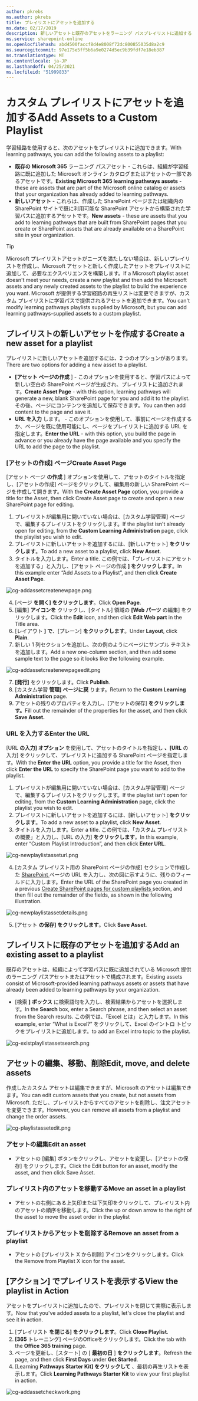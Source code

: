 ```yaml
---
author: pkrebs
ms.author: pkrebs
title: プレイリストにアセットを追加する
ms.date: 02/17/2019
description: 新しいアセットと既存のアセットをラーニング パスプレイリストに追加する
ms.service: sharepoint-online
ms.openlocfilehash: abd4500faccf8d4e8008f72dc800855035d8a2c9
ms.sourcegitcommit: 97e175e5ff5b6a9e0274d5ec9b39fdf7e18eb387
ms.translationtype: MT
ms.contentlocale: ja-JP
ms.lasthandoff: 04/25/2021
ms.locfileid: "51999833"
---
```

# <a name="add-assets-to-a-custom-playlist"></a><span data-ttu-id="83ebb-103">カスタム プレイリストにアセットを追加する</span><span class="sxs-lookup"><span data-stu-id="83ebb-103">Add Assets to a Custom Playlist</span></span>

<span data-ttu-id="83ebb-104">学習経路を使用すると、次のアセットをプレイリストに追加できます。</span><span class="sxs-lookup"><span data-stu-id="83ebb-104">With learning pathways, you can add the following assets to a playlist:</span></span>

- <span data-ttu-id="83ebb-105">**既存の Microsoft 365** ラーニング パスアセット - これらは、組織が学習経路に既に追加した Microsoft オンライン カタログまたはアセットの一部であるアセットです。</span><span class="sxs-lookup"><span data-stu-id="83ebb-105">**Existing Microsoft 365 learning pathways assets** - these are assets that are part of the Microsoft online catalog or assets that your organization has already added to learning pathways.</span></span>
- <span data-ttu-id="83ebb-106">**新しいアセット** - これらは、作成した SharePoint ページまたは組織内の SharePoint サイトで既に利用可能な SharePoint アセットから構築された学習パスに追加するアセットです。</span><span class="sxs-lookup"><span data-stu-id="83ebb-106">**New assets** - these are assets that you add to learning pathways that are built from SharePoint pages that you create or SharePoint assets that are already available on a SharePoint site in your organization.</span></span> 

> [!TIP]
> <span data-ttu-id="83ebb-107">Microsoft プレイリストアセットがニーズを満たしない場合は、新しいプレイリストを作成し、Microsoft アセットと新しく作成したアセットをプレイリストに追加して、必要なエクスペリエンスを構築します。</span><span class="sxs-lookup"><span data-stu-id="83ebb-107">If a Microsoft playlist asset doesn't meet your needs, create a new playlist and then add the Microsoft assets and any newly created assets to the playlist to build the experience you want.</span></span> <span data-ttu-id="83ebb-108">Microsoft が提供する学習経路の再生リストは変更できますが、カスタム プレイリストに学習パスで提供されるアセットを追加できます。</span><span class="sxs-lookup"><span data-stu-id="83ebb-108">You can't modify learning pathways playlists supplied by Microsoft, but you can add learning pathways-supplied assets to a custom playlist.</span></span>   

## <a name="create-a-new-asset-for-a-playlist"></a><span data-ttu-id="83ebb-109">プレイリストの新しいアセットを作成する</span><span class="sxs-lookup"><span data-stu-id="83ebb-109">Create a new asset for a playlist</span></span>

<span data-ttu-id="83ebb-110">プレイリストに新しいアセットを追加するには、2 つのオプションがあります。</span><span class="sxs-lookup"><span data-stu-id="83ebb-110">There are two options for adding a new asset to a playlist.</span></span>

- <span data-ttu-id="83ebb-111">**[アセット ページの作成** ] - このオプションを使用すると、学習パスによって新しい空白の SharePoint ページが生成され、プレイリストに追加されます。</span><span class="sxs-lookup"><span data-stu-id="83ebb-111">**Create Asset Page** - with this option, learning pathways will generate a new,  blank SharePoint page for you and add it to the playlist.</span></span> <span data-ttu-id="83ebb-112">その後、ページにコンテンツを追加して保存できます。</span><span class="sxs-lookup"><span data-stu-id="83ebb-112">You can then add content to the page and save it.</span></span>  
- <span data-ttu-id="83ebb-113">**URL を入力** します。 - このオプションを使用して、事前にページを作成するか、ページを既に使用可能にし、ページをプレイリストに追加する URL を指定します。</span><span class="sxs-lookup"><span data-stu-id="83ebb-113">**Enter the URL** - with this option, you build the page in advance or you already have the page available and you specify the URL to add the page to the playlist.</span></span>

### <a name="create-asset-page"></a><span data-ttu-id="83ebb-114">[アセットの作成] ページ</span><span class="sxs-lookup"><span data-stu-id="83ebb-114">Create Asset Page</span></span> 
<span data-ttu-id="83ebb-115">[アセット ページ **の作成** ] オプションを使用して、アセットのタイトルを指定し、[アセットの作成] ページをクリックして、編集用の新しい SharePoint ページを作成して開きます。</span><span class="sxs-lookup"><span data-stu-id="83ebb-115">With the **Create Asset Page** option, you provide a title for the Asset, then click Create Asset page to create and open a new SharePoint page for editing.</span></span> 

1.  <span data-ttu-id="83ebb-116">プレイリストが編集用に開いていない場合は、[カスタム学習管理] ページで、編集するプレイリストをクリックします。</span><span class="sxs-lookup"><span data-stu-id="83ebb-116">If the playlist isn't already open for editing, from the **Custom Learning Administration** page, click the playlist you wish to edit.</span></span> 
2. <span data-ttu-id="83ebb-117">プレイリストに新しいアセットを追加するには、[新しいアセット] **をクリックします**。</span><span class="sxs-lookup"><span data-stu-id="83ebb-117">To add a new asset to a playlist, click **New Asset**.</span></span> 
3. <span data-ttu-id="83ebb-118">タイトルを入力します。</span><span class="sxs-lookup"><span data-stu-id="83ebb-118">Enter a title.</span></span> <span data-ttu-id="83ebb-119">この例では、「プレイリストにアセットを追加する」と入力し、[アセット ページの作成 **] をクリックします**。</span><span class="sxs-lookup"><span data-stu-id="83ebb-119">In this example enter “Add Assets to a Playlist”, and then click **Create Asset Page**.</span></span>

![cg-addassetcreatenewpage.png](media/cg-addassetcreatenewpage.png)

4. <span data-ttu-id="83ebb-121">[ページ **を開く] をクリックします**。</span><span class="sxs-lookup"><span data-stu-id="83ebb-121">Click **Open Page**.</span></span>
5. <span data-ttu-id="83ebb-122">[編集] **アイコンを** クリックし、[タイトル] 領域の **[Web パーツ** の編集] をクリックします。</span><span class="sxs-lookup"><span data-stu-id="83ebb-122">Click the **Edit** icon, and then click **Edit Web part** in the Title area.</span></span>
6. <span data-ttu-id="83ebb-123">[レイアウト **] で**、[プレーン] **をクリックします**。</span><span class="sxs-lookup"><span data-stu-id="83ebb-123">Under **Layout**, click **Plain**.</span></span> 
7. <span data-ttu-id="83ebb-124">新しい 1 列セクションを追加し、次の例のようにページにサンプル テキストを追加します。</span><span class="sxs-lookup"><span data-stu-id="83ebb-124">Add a new one-column section, and then add some sample text to the page so it looks like the following example.</span></span> 

![cg-addassetcreatenewpageedit.png](media/cg-addassetcreatenewpageedit.png)

7. <span data-ttu-id="83ebb-126">**[発行]** をクリックします。</span><span class="sxs-lookup"><span data-stu-id="83ebb-126">Click **Publish**.</span></span>
8. <span data-ttu-id="83ebb-127">[カスタム学習 **管理] ページに戻** ります。</span><span class="sxs-lookup"><span data-stu-id="83ebb-127">Return to the **Custom Learning Administration** page.</span></span> 
9. <span data-ttu-id="83ebb-128">アセットの残りのプロパティを入力し、[アセットの保存] **をクリックします。**</span><span class="sxs-lookup"><span data-stu-id="83ebb-128">Fill out the remainder of the properties for the asset, and then click **Save Asset.**</span></span>

### <a name="enter-the-url"></a><span data-ttu-id="83ebb-129">URL を入力する</span><span class="sxs-lookup"><span data-stu-id="83ebb-129">Enter the URL</span></span>
<span data-ttu-id="83ebb-130">[URL **の入力] オプション** を使用して、アセットのタイトルを指定し **、[URL** の入力] をクリックして、プレイリストに追加する SharePoint ページを指定します。</span><span class="sxs-lookup"><span data-stu-id="83ebb-130">With the **Enter the URL** option, you provide a title for the Asset, then click **Enter the URL** to specify the SharePoint page you want to add to the playlist.</span></span> 

1.  <span data-ttu-id="83ebb-131">プレイリストが編集用に開いていない場合は、[カスタム学習管理] ページで、編集するプレイリストをクリックします。</span><span class="sxs-lookup"><span data-stu-id="83ebb-131">If the playlist isn't open for editing, from the **Custom Learning Administration** page, click the playlist you wish to edit.</span></span> 
2. <span data-ttu-id="83ebb-132">プレイリストに新しいアセットを追加するには、[新しいアセット] **をクリックします**。</span><span class="sxs-lookup"><span data-stu-id="83ebb-132">To add a new asset to a playlist, click **New Asset**.</span></span> 
3. <span data-ttu-id="83ebb-133">タイトルを入力します。</span><span class="sxs-lookup"><span data-stu-id="83ebb-133">Enter a title.</span></span> <span data-ttu-id="83ebb-134">この例では、「カスタム プレイリストの概要」と入力し、[URL の入力] **をクリックします**。</span><span class="sxs-lookup"><span data-stu-id="83ebb-134">In this example, enter “Custom Playlist Introduction”, and then click **Enter URL**.</span></span> 

![cg-newplaylistasseturl.png](media/cg-newplaylistasseturl.png)

4. <span data-ttu-id="83ebb-136">[カスタム プレイリスト用の SharePoint ページの作成] セクションで作成した [SharePoint ](custom_createnewpage.md) ページの URL を入力し、次の図に示すように、残りのフィールドに入力します。</span><span class="sxs-lookup"><span data-stu-id="83ebb-136">Enter the URL of the SharePoint page you created in a previous [Create SharePoint pages for custom playlists ](custom_createnewpage.md) section, and then fill out the remainder of the fields, as shown in the following illustration.</span></span>

![cg-newplaylistassetdetails.png](media/cg-newplaylistassetdetails.png)

5. <span data-ttu-id="83ebb-138">[アセット **の保存] をクリックします**。</span><span class="sxs-lookup"><span data-stu-id="83ebb-138">Click **Save Asset**.</span></span> 

## <a name="add-an-existing-asset-to-a-playlist"></a><span data-ttu-id="83ebb-139">プレイリストに既存のアセットを追加する</span><span class="sxs-lookup"><span data-stu-id="83ebb-139">Add an existing asset to a playlist</span></span>

<span data-ttu-id="83ebb-140">既存のアセットは、組織によって学習パスに既に追加されている Microsoft 提供のラーニング パスアセットまたはアセットで構成されます。</span><span class="sxs-lookup"><span data-stu-id="83ebb-140">Existing assets consist of Microsoft-provided learning pathways assets or assets that have already been added to learning pathways by your organization.</span></span> 

- <span data-ttu-id="83ebb-141">[検索 **] ボックス** に検索語句を入力し、検索結果からアセットを選択します。</span><span class="sxs-lookup"><span data-stu-id="83ebb-141">In the **Search** box, enter a Search phrase, and then select an asset from the Search results.</span></span> <span data-ttu-id="83ebb-142">この例では、「Excel とは」と入力します。</span><span class="sxs-lookup"><span data-stu-id="83ebb-142">In this example, enter “What is Excel?”</span></span> <span data-ttu-id="83ebb-143">をクリックして、Excel のイントロ トピックをプレイリストに追加します。</span><span class="sxs-lookup"><span data-stu-id="83ebb-143">to add an Excel intro topic to the playlist.</span></span>

![cg-existplaylistassetsearch.png](media/cg-existplaylistassetsearch.png)

## <a name="edit-move-and-delete-assets"></a><span data-ttu-id="83ebb-145">アセットの編集、移動、削除</span><span class="sxs-lookup"><span data-stu-id="83ebb-145">Edit, move, and delete assets</span></span>
<span data-ttu-id="83ebb-146">作成したカスタム アセットは編集できますが、Microsoft のアセットは編集できます。</span><span class="sxs-lookup"><span data-stu-id="83ebb-146">You can edit custom assets that you create, but not assets from Microsoft.</span></span> <span data-ttu-id="83ebb-147">ただし、プレイリストからすべてのアセットを削除し、注文アセットを変更できます。</span><span class="sxs-lookup"><span data-stu-id="83ebb-147">However, you can remove all assets from a playlist and change the order assets.</span></span> 

![cg-playlistassetedit.png](media/cg-playlistassetedit.png)

### <a name="edit-an-asset"></a><span data-ttu-id="83ebb-149">アセットの編集</span><span class="sxs-lookup"><span data-stu-id="83ebb-149">Edit an asset</span></span>
- <span data-ttu-id="83ebb-150">アセットの [編集] ボタンをクリックし、アセットを変更し、[アセットの保存] をクリックします。</span><span class="sxs-lookup"><span data-stu-id="83ebb-150">Click the Edit button for an asset, modify the asset, and then click Save Asset.</span></span> 

### <a name="move-an-asset-in-a-playlist"></a><span data-ttu-id="83ebb-151">プレイリスト内のアセットを移動する</span><span class="sxs-lookup"><span data-stu-id="83ebb-151">Move an asset in a playlist</span></span>
- <span data-ttu-id="83ebb-152">アセットの右側にある上矢印または下矢印をクリックして、プレイリスト内のアセットの順序を移動します。</span><span class="sxs-lookup"><span data-stu-id="83ebb-152">Click the up or down arrow to the right of the asset to move the asset order in the playlist</span></span>

### <a name="remove-an-asset-from-a-playlist"></a><span data-ttu-id="83ebb-153">プレイリストからアセットを削除する</span><span class="sxs-lookup"><span data-stu-id="83ebb-153">Remove an asset from a playlist</span></span>
- <span data-ttu-id="83ebb-154">アセットの [プレイリスト X から削除] アイコンをクリックします。</span><span class="sxs-lookup"><span data-stu-id="83ebb-154">Click the Remove from Playlist X icon for the asset.</span></span> 

## <a name="view-the-playlist-in-action"></a><span data-ttu-id="83ebb-155">[アクション] でプレイリストを表示する</span><span class="sxs-lookup"><span data-stu-id="83ebb-155">View the playlist in Action</span></span>
<span data-ttu-id="83ebb-156">アセットをプレイリストに追加したので、プレイリストを閉じて実際に表示します。</span><span class="sxs-lookup"><span data-stu-id="83ebb-156">Now that you've added assets to a playlist, let's close the playlist and see it in action.</span></span> 

1. <span data-ttu-id="83ebb-157">[プレイリスト **を閉じる] をクリックします**。</span><span class="sxs-lookup"><span data-stu-id="83ebb-157">Click **Close Playlist**.</span></span>
2. <span data-ttu-id="83ebb-158">**[365** トレーニング] ページのOfficeをクリックします。</span><span class="sxs-lookup"><span data-stu-id="83ebb-158">Click the tab with the **Office 365 training** page.</span></span>
3. <span data-ttu-id="83ebb-159">ページを更新し、[スタート] の [ **最初の日** ] **をクリックします**。</span><span class="sxs-lookup"><span data-stu-id="83ebb-159">Refresh the page, and then click **First Days** under **Get Started**.</span></span>
4. <span data-ttu-id="83ebb-160">[Learning **Pathways Starter Kit] をクリックして** 、最初の再生リストを表示します。</span><span class="sxs-lookup"><span data-stu-id="83ebb-160">Click **Learning Pathways Starter Kit** to view your first playlist in action.</span></span> 

![cg-addassetcheckwork.png](media/cg-addassetcheckwork.png)